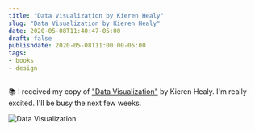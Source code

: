 ```yaml
---
title: "Data Visualization by Kieren Healy"
slug: "Data Visualization by Kieren Healy"
date: 2020-05-08T11:40:47-05:00
draft: false
publishdate: 2020-05-08T11:00:00-05:00
tags:
- books
- design
---
```


📚 I received my copy of ["Data Visualization"][1] by Kieren Healy. I'm really excited. I'll be busy the next few weeks.

![Data Visualization](/img/data-vis.jpg)

[1]: https://bookshop.org/a/11073/9780691181615
